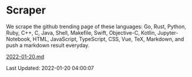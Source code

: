 # Scraper

We scrape the github trending page of these languages: Go, Rust, Python, Ruby, C++, C, Java, Shell, Makefile, Swift, Objective-C, Kotlin, Jupyter-Notebook, HTML, JavaScript, TypeScript, CSS, Vue, TeX, Markdown, and push a markdown result everyday.

[2022-01-20.md](https://github.com/yangwenmai/github-trending-backup/blob/master/2022-01-20.md)

Last Updated: 2022-01-20 04:00:07
